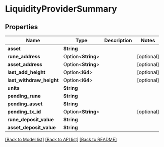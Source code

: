 # LiquidityProviderSummary

## Properties

Name | Type | Description | Notes
------------ | ------------- | ------------- | -------------
**asset** | **String** |  | 
**rune_address** | Option<**String**> |  | [optional]
**asset_address** | Option<**String**> |  | [optional]
**last_add_height** | Option<**i64**> |  | [optional]
**last_withdraw_height** | Option<**i64**> |  | [optional]
**units** | **String** |  | 
**pending_rune** | **String** |  | 
**pending_asset** | **String** |  | 
**pending_tx_id** | Option<**String**> |  | [optional]
**rune_deposit_value** | **String** |  | 
**asset_deposit_value** | **String** |  | 

[[Back to Model list]](../README.md#documentation-for-models) [[Back to API list]](../README.md#documentation-for-api-endpoints) [[Back to README]](../README.md)


